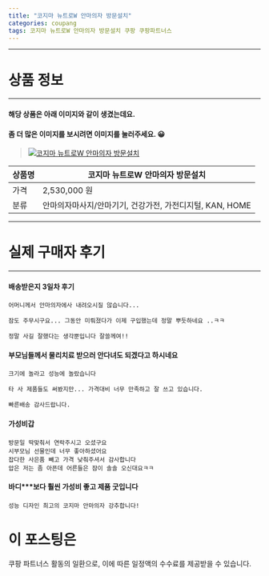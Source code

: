```yaml
---
title: "코지마 뉴트로W 안마의자 방문설치"
categories: coupang
tags: 코지마 뉴트로W 안마의자 방문설치 쿠팡 쿠팡파트너스
---
```

---

# 상품 정보

---

#### 해당 상품은 아래 이미지와 같이 생겼는데요. 
#### 좀 더 많은 이미지를 보시려면 이미지를 눌러주세요. 😀
> [![코지마 뉴트로W 안마의자 방문설치](https://static.coupangcdn.com/image/retail/images/2020/03/13/16/4/846e13de-f273-4c02-b281-80f9b146d7b7.jpg)](https://link.coupang.com/re/AFFSDP?lptag=AF4416228&subid=AF4416228&pageKey=1357019148&itemId=2387616197&vendorItemId=70383095075&traceid=V0-153-c40bd0d923509724)

상품명 | 코지마 뉴트로W 안마의자 방문설치
-------|-------
가격 | 2,530,000 원
분류 | 안마의자마사지/안마기기, 건강가전, 가전디지털, KAN, HOME

---

# 실제 구매자 후기

---


####    배송받은지 3일차 후기
    어머니께서 안마의자에사 내려오시질 않습니다...
    
    잠도 주무시구요... 그동안 미뤄졌다가 이제 구입했는데 정말 뿌듯하네요 ..ㅋㅋ
    
    정말 사길 잘했다는 생각뿐입니다 잘쓸께여!!

####    부모님들께서 물리치료 받으러 안다녀도 되겠다고 하시네요
    크기에 놀라고 성능에 놀랐습니다
    
    타 사 제품들도 써봤지만... 가격대비 너무 만족하고 잘 쓰고 있습니다.
    
    빠른배송 감사드랍니다.

####    가성비갑
    방문일 딱맞춰서 연락주시고 오셨구요
    시부모님 선물인데 너무 좋아하셨어요
    잡다한 사은품 빼고 가격 낮춰주셔서 감사합니다
    압은 저는 좀 아픈데 어른들은 잠이 솔솔 오신대요ㅋㅋ

####    바디***보다 훨씬 가성비 좋고 제품 굿입니다
    성능 디자인 최고의 코지마 안마의자 강추합니다!



# 이 포스팅은
쿠팡 파트너스 활동의 일환으로, 이에 따른 일정액의 수수료를 제공받을 수 있습니다.